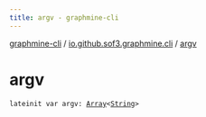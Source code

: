 ```yaml
---
title: argv - graphmine-cli
---
```


[graphmine-cli](../index.html) / [io.github.sof3.graphmine.cli](index.html) / [argv](./argv.html)

# argv

`lateinit var argv: `[`Array`](https://kotlinlang.org/api/latest/jvm/stdlib/kotlin/-array/index.html)`<`[`String`](https://kotlinlang.org/api/latest/jvm/stdlib/kotlin/-string/index.html)`>`